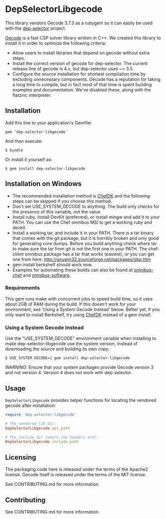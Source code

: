 # DepSelectorLibgecode

This library vendors Gecode 3.7.3 as a rubygem so it can easily be used
with the [dep-selector](https://github.com/opscode/dep-selector)
project.

[Gecode](http://www.gecode.org) is a fast CSP solver library written in
C++. We created this library to install it in order to optimize the
following criteria:
* Allow users to install libraries that depend on gecode without extra
steps.
* Install the correct version of gecode for dep-selector. The current
release line of gecode is 4.x, but dep-selector uses ~> 3.5.
* Configure the source installation for shortest compilation time by
excluding unnecessary components. Gecode has a reputation for taking a
long time to compile, but in fact most of that time is spent building
examples and documentation. We've disabled these, along with the
flatzinc interpreter.

## Installation

Add this line to your application's Gemfile:

    gem 'dep-selector-libgecode'

And then execute:

    $ bundle

Or install it yourself as:

    $ gem install dep-selector-libgecode

## Installation on Windows

* The recommended installation method is
  [ChefDK](https://downloads.chef.io/chef-dk/windows/#/) and the following
  steps can be skipped if you choose this method.
* Don't set USE_SYSTEM_GECODE to anything. The build only checks for the
  presence of this variable, not the value.
* Install ruby. Install DevKit (preferred), or install mingw and add it to your
  PATH. You can use the Chef omnibus MSI to get a working ruby and devkit.
* Install a working tar, and include it in your PATH. There is a tar binary
  that comes with the git package, but it is horribly broken and only good for
  generating core dumps. Before you build anything check where tar to make sure
  the tar from git is not the first one in your PATH. The chef-client omnibus
  package has a tar that works (easiest), or you can get one from here:
  http://gnuwin32.sourceforge.net/packages/gtar.htm
* gem install berkshelf should work now.
* Examples for automating these builds can also be found at
  [omnibus-chef](https://github.com/opscode/omnibus-chef) and
  [omnibus-software](https://github.com/opscode/omnibus-software).

### Requirements

This gem runs make with concurrent jobs to speed build time, so it uses
about 2GB of RAM during the build. If this doesn't work for your
environment, see 'Using a System Gecode Instead' below. Better yet, if
you only want to install Berkshelf, try using
[ChefDK](http://www.getchef.com/downloads/chef-dk) instead of a gem
install.

### Using a System Gecode Instead

Use the "USE_SYSTEM_GECODE" environment variable when installing to
make dep-selector-libgecode use the system version, instead of
downloading the source and building its own copy:

    $ USE_SYSTEM_GECODE=1 gem install dep-selector-libgecode

*WARNING:* Ensure that your system packages provide Gecode version 3 and
not version 4. Version 4 does not work with dep-selector.

## Usage

`DepSelectorLibgecode` provides helper functions for locating the
vendored gecode after installation:

```ruby
require 'dep-selector-libgecode'

# The vendored lib dir:
DepSelectorLibgecode.opt_path

# The include dir (where the headers are):
DepSelectorLibgecode.include_path
```

## Licensing

The packaging code here is released under the terms of the Apache2
license. Gecode itself is released under the terms of the MIT license.

See CONTRIBUTING.md for more information.

## Contributing

See CONTRIBUTING.md for more information.


